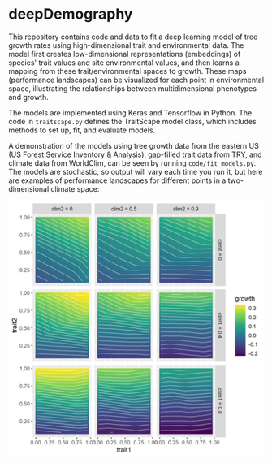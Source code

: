# deepDemography
This repository contains code and data to fit a deep learning model of tree growth rates using high-dimensional trait and environmental data. The model first creates low-dimensional representations (embeddings) of species' trait values and site environmental values, and then learns a mapping from these trait/environmental spaces to growth. These maps (performance landscapes) can be visualized for each point in environmental space, illustrating the relationships between multidimensional phenotypes and growth. 

The models are implemented using Keras and Tensorflow in Python. The code in <code>traitscape.py</code> defines the TraitScape model class, which includes methods to set up, fit, and evaluate models. 

A demonstration of the models using tree growth data from the eastern US (US Forest Service Inventory & Analysis), gap-filled trait data from TRY, and climate data from WorldClim, can be seen by running <code>code/fit_models.py</code>. The models are stochastic, so output will vary each time you run it, but here are examples of performance landscapes for different points in a two-dimensional climate space: 

![](/results/growth_landscapes.jpg)
  

